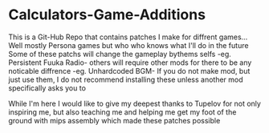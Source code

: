 # Calculators-Game-Additions
This is a Git-Hub Repo that contains patches I make for diffrent games...
Well mostly Persona games but who who knows what I'll do in the future
Some of these patchs will change the gameplay bythems selfs -eg. Persistent Fuuka Radio- others will require other mods for there to be any noticable diffrence -eg. Unhardcoded BGM-
If you do not make mod, but just use them, I do not recommend installing these unless another mod specifically asks you to

While I'm here I would like to give my deepest thanks to Tupelov for not only inspiring me, but also teaching me and helping me get my foot of the ground with mips assembly which made these patches possible 
